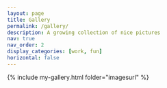 ```yaml
---
layout: page
title: Gallery
permalink: /gallery/
description: A growing collection of nice pictures
nav: true
nav_order: 2
display_categories: [work, fun]
horizontal: false
---
```

{% include my-gallery.html folder="imagesurl" %}